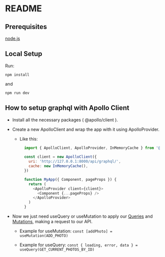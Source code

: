 # README

## Prerequisites

[node.js](https://nodejs.org/en/)

## Local Setup

Run:

```shell
npm install
```

and

```shell
npm run dev
```

## How to setup graphql with Apollo Client

- Install all the necessary packages ( @apollo/client ).

- Create a new ApolloClient and wrap the app with it using ApolloProvider.

  - Like this:

      ```javascript
        import { ApolloClient, ApolloProvider, InMemoryCache } from '@apollo/client'
        
        const client = new ApolloClient({
          uri: 'http://127.0.0.1:8000/api/graphql/',
          cache: new InMemoryCache(),
        })

        function MyApp({ Component, pageProps }) {
          return (
            <ApolloProvider client={client}>
              <Component {...pageProps} />
            </ApolloProvider>
          )
        }
      ```

- Now we just need useQuery or useMutation to apply our [Queries](https://www.apollographql.com/docs/react/data/queries) and [Mutations](https://www.apollographql.com/docs/react/data/mutations/), making a request to our API.

  - Example for useMutation: `const [addPhoto] = useMutation(ADD_PHOTO)`

  - Example for useQuery: `const { loading, error, data } = useQuery(GET_CURRENT_PHOTOS_BY_ID)`
